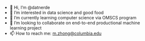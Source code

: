 - 👋 Hi, I’m @datnerde
- 👀 I’m interested in data science and good food
- 🌱 I’m currently learning computer science via OMSCS program
- 💞️ I’m looking to collaborate on end-to-end productional machine learning project
- 📫 How to reach me: m.zhong@columbia.edu

<!---
datnerde/datnerde is a ✨ special ✨ repository because its `README.md` (this file) appears on your GitHub profile.
You can click the Preview link to take a look at your changes.
--->
